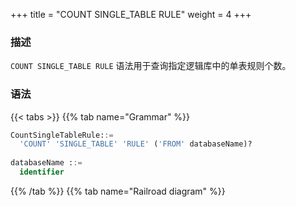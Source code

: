 +++
title = "COUNT SINGLE_TABLE RULE"
weight = 4
+++

### 描述

`COUNT SINGLE_TABLE RULE` 语法用于查询指定逻辑库中的单表规则个数。

### 语法

{{< tabs >}}
{{% tab name="Grammar" %}}
```sql
CountSingleTableRule::=
  'COUNT' 'SINGLE_TABLE' 'RULE' ('FROM' databaseName)?
  
databaseName ::=
  identifier
```
{{% /tab %}}
{{% tab name="Railroad diagram" %}}
<iframe frameborder="0" name="diagram" id="diagram" width="100%" height="100%"></iframe>
{{% /tab %}}
{{< /tabs >}}


### 补充说明

- 未指定 `databaseName` 时，默认是当前使用的 `DATABASE`。 如果也未使用 `DATABASE` 则会提示 `No database selected`。

### 返回值说明

| 列        | 说明                 |
|-----------|---------------------|
| rule_name | 规则名称              |
| database  | 单表所在的数据库名称    |
| count     | 规则个数              |

### 示例

- 查询当前逻辑库中的单表规则个数

```sql
COUNT SINGLE_TABLE RULE
```

```sql
mysql> COUNT SINGLE_TABLE RULE;
+--------------+----------+-------+
| rule_name    | database | count |
+--------------+----------+-------+
| t_single_0   | ds       | 2     |
+--------------+----------+-------+
1 row in set (0.02 sec)
```

### 保留字

`COUNT`、`SINGLE_TABLE`、`RULE`

### 相关链接

- [保留字](/cn/user-manual/shardingsphere-proxy/distsql/syntax/reserved-word/)

